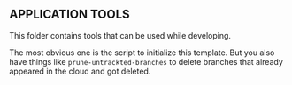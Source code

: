 ## APPLICATION TOOLS

This folder contains tools that can be used while developing.

The most obvious one is the script to initialize this template.
But you also have things like `prune-untrackted-branches` to delete branches
that already appeared in the cloud and got deleted.